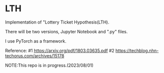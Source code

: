 # LTH
Implementation of "Lottery Ticket Hypothesis(LTH).

There will be two versions, Jupyter Notebook and ".py" files.

I use PyTorch as a framework.

Reference:
#1 https://arxiv.org/pdf/1803.03635.pdf
#2 https://techblog.nhn-techorus.com/archives/15178

NOTE:This repo is in progress.(2023/08/01)

